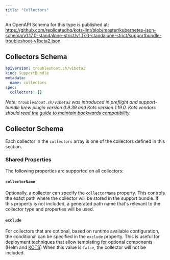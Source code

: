 ```yaml
---
title: "Collectors"
---
```


An OpenAPI Schema for this type is published at: https://github.com/replicatedhq/kots-lint/blob/master/kubernetes-json-schema/v1.17.0-standalone-strict/v1.17.0-standalone-strict/supportbundle-troubleshoot-v1beta2.json.

## Collectors Schema

```yaml
apiVersion: troubleshoot.sh/v1beta2
kind: SupportBundle
metadata:
  name: collectors
spec:
  collectors: []
```

*Note: `troubleshoot.sh/v1beta2` was introduced in preflight and support-bundle krew plugin version 0.9.39 and Kots version 1.19.0. Kots vendors should [read the guide to maintain backwards compatibility](/v1beta2/).*

## Collector Schema

Each collector in the `collectors` array is one of the collectors defined in this section.

### Shared Properties

The following properties are supported on all collectors:

#### `collectorName`

Optionally, a collector can specify the `collectorName` property.
This controls the exact path where the collector will be stored in the support bundle.
If this property is not included, a generated path name that's relevant to the collector type and properties will be used.

#### `exclude`

For collectors that are optional, based on runtime available configuration, the conditional can be specified in the `exclude` property.
This is useful for deployment techniques that allow templating for optional components (Helm and [KOTS](https://kots.io/vendor/packaging/template-functions/))
When this value is `false`, the collector will not be included.
